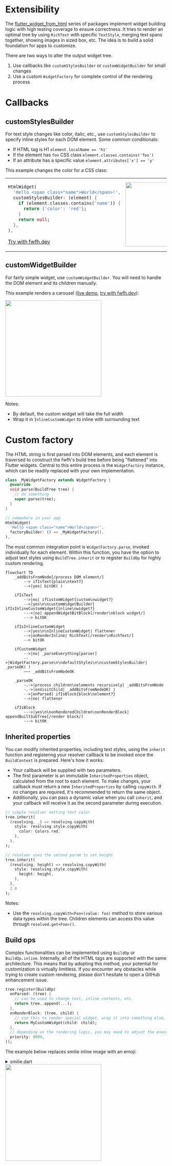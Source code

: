 # Extensibility

The [flutter_widget_from_html](https://pub.dev/packages/flutter_widget_from_html) series of packages implement widget building logic with high testing coverage to ensure correctness. It tries to render an optimal tree by using `RichText` with specific `TextStyle`, merging text spans together, showing images in sized box, etc. The idea is to build a solid foundation for apps to customize.

There are two ways to alter the output widget tree.

1. Use callbacks like `customStylesBuilder` or `customWidgetBuilder` for small changes
2. Use a custom `WidgetFactory` for complete control of the rendering process

# Callbacks

## customStylesBuilder

For text style changes like color, italic, etc., use `customStylesBuilder` to specify inline styles for each DOM element. Some common conditionals:

- If HTML tag is H1 `element.localName == 'h1'`
- If the element has `foo` CSS class `element.classes.contains('foo')`
- If an attribute has a specific value `element.attributes['x'] == 'y'`

This example changes the color for a CSS class:

<table><tr><td>

```dart
HtmlWidget(
  'Hello <span class="name">World</span>!',
  customStylesBuilder: (element) {
    if (element.classes.contains('name')) {
      return {'color': 'red'};
    }
    return null;
  },
),
```
  
[Try with fwfh.dev](https://try.fwfh.dev/?id=08173c5e5d837293837c383d00f9f792)

</td>
<td>
  <img src="https://raw.githubusercontent.com/daohoangson/flutter_widget_from_html/bd80e2fef38f8d7ed69c388e2b325ea09aa7b817/demo_app/screenshots/CustomStylesBuilderScreen.jpg" width="200" />
</td>
</tr>
</table>

## customWidgetBuilder

For fairly simple widget, use `customWidgetBuilder`. You will need to handle the DOM element and its children manually.

This example renders a carousel ([live demo](https://demo.fwfh.dev/#/customwidgetbuilder), [try with fwfh.dev](https://try.fwfh.dev/?id=657d84b28eb0352657400160c97d0f9d)):

<img src="https://raw.githubusercontent.com/daohoangson/flutter_widget_from_html/bd80e2fef38f8d7ed69c388e2b325ea09aa7b817/demo_app/screenshots/CustomWidgetBuilderScreen.gif" width="300" />

Notes:
  - By default, the custom widget will take the full width
  - Wrap it in `InlineCustomWidget` to inline with surrounding text

# Custom factory

The HTML string is first parsed into DOM elements, and each element is traversed to construct the fwfh's build tree before being "flattened" into Flutter widgets. Central to this entire process is the `WidgetFactory` instance, which can be readily replaced with your own implementation.

```dart
class _MyWidgetFactory extends WidgetFactory {
  @override
  void parse(BuildTree tree) {
    // do something
    super.parse(tree);
  }
}

// somewhere in your app
HtmlWidget(
  'Hello <span class="name">World</span>!',
  factoryBuilder: () => _MyWidgetFactory(),
),
```

The most common integration point is `WidgetFactory.parse`, invoked individually for each element. Within this function, you have the option to adjust text styles using `BuildTree.inherit` or to register `BuildOp` for highly custom rendering.

```mermaid
flowchart TD
    _addBitsFromNode[/process DOM element/]
        --> ifIsText{plain\ntext?}
        -->|yes| bitOK( )

    ifIsText
        -->|no| ifCustomWidget{custom\nwidget?}
        -->|yes\n\ncustomWidgetBuilder| ifIsInlineCustomWidget{inline\nwidget?}
        --->|no| appendWidgetBitBlock[/render\nblock widget/]
        ---> bitOK
    
    ifIsInlineCustomWidget
        -->|yes\n\nInlineCustomWidget| flattener
        -->|onRenderInline| RichText[/render\nRichText/]
        --> bitOK

    ifCustomWidget
        -->|no| _parseEverything[parser]
        -->|WidgetFactory.parse\n\ndefaultStyles\n\ncustomStylesBuilder| _parseOK( )
        ~~~ _addBitsFromNodeOK

    _parseOK
        -.->|process children\nelements recursively| _addBitsFromNode
        -.->|onVisitChild| _addBitsFromNodeOK( )
        -->|onParsed| ifIsBlock{block\nelement?}
        -->|no| flattener

    ifIsBlock
        --->|yes\n\nonRenderedChildren\nonRenderBlock| appendBuiltSubTree[/render block/]
        ---> bitOK
```

## Inherited properties

You can modify inherited properties, including text styles, using the `inherit` function and registering your resolver callback to be invoked once the `BuildContext` is prepared. Here's how it works:

  - Your callback will be supplied with two parameters.
  - The first parameter is an immutable `InheritedProperties` object, calculated from the root to each element. To make changes, your callback must return a new `InheritedProperties` by calling `copyWith`. If no changes are required, it's recommended to return the same object.
  - Additionally, you can pass a dynamic value when you call `inherit`, and your callback will receive it as the second parameter during execution.

```dart
// simple resolver setting text color
tree.inherit(
  (resolving, _) => resolving.copyWith(
    style: resolving.style.copyWith(
      color: Colors.red,
    ),
  ),
);

// resolver uses the second param to set height
tree.inherit(
  (resolving, height) => resolving.copyWith(
    style: resolving.style.copyWith(
      height: height,
    ),
  ),
  2.0
);
```

Notes:
  - Use the `resolving.copyWith<Foo>(value: foo)` method to store various data types within the tree. Children elements can access this value through `resolved.get<Foo>()`.

## Build ops

Complex functionalities can be implemented using `BuildOp` or `BuildOp.inline`. Internally, all of the HTML tags are supported with the same architecture.  This means that by adopting this method, your potential for customization is virtually limitless. If you encounter any obstacles while trying to create custom rendering, please don't hesitate to open a GitHub enhancement issue.

```dart
tree.register(BuildOp(
  onParsed: (tree) {
    // can be used to change text, inline contents, etc.
    return tree..append(...);
  },
  onRenderBlock: (tree, child) {
    // use this to render special widget, wrap it into something else, etc.
    return MyCustomWidget(child: child);
  },
  // depending on the rendering logic, you may need to adjust the execution order to "jump the line"
  priority: 9999,
));
```

The example below replaces smilie inline image with an emoji:

<details>

<summary>smilie.dart</summary>

```dart
const kHtml = """
<p>Hello <img class="smilie smilie-1" alt=":)" src="http://domain.com/sprites.png" />!</p>
<p>How are you <img class="smilie smilie-2" alt=":P" src="http://domain.com/sprites.png" />?
""";

const kSmilies = {':)': '🙂'};

class SmilieScreen extends StatelessWidget {
  @override
  Widget build(BuildContext context) => Scaffold(
        appBar: AppBar(
          title: Text('SmilieScreen'),
        ),
        body: Padding(
          padding: const EdgeInsets.all(8.0),
          child: HtmlWidget(
            kHtml,
            factoryBuilder: () => _SmiliesWidgetFactory(),
          ),
        ),
      );
}

class _SmiliesWidgetFactory extends WidgetFactory {
  final smilieOp = BuildOp(
    onParsed: (tree) {
      final alt = tree.element.attributes['alt'];
      return tree..addText(kSmilies[alt] ?? alt ?? '');
    },
  );

  @override
  void parse(BuildTree tree) {
    final e = tree.element;
    if (e.localName == 'img' &&
        e.classes.contains('smilie') &&
        e.attributes.containsKey('alt')) {
      tree.register(smilieOp);
      return;
    }

    return super.parse(tree);
  }
}
```

</details>

<img src="https://raw.githubusercontent.com/daohoangson/flutter_widget_from_html/bd80e2fef38f8d7ed69c388e2b325ea09aa7b817/demo_app/screenshots/SmilieScreen.jpg" width="300" />
